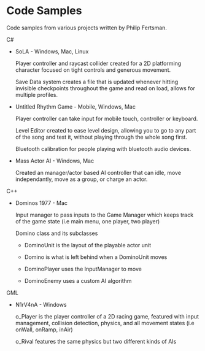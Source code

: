 # Code Samples
Code samples from various projects written by Philip Fertsman.

C#

- SoLA - Windows, Mac, Linux

    Player controller and raycast collider created for a 2D platforming character focused on tight controls and generous movement.  
    
    Save Data system creates a file that is updated whenever hitting invisible checkpoints throughout the game and read on load, allows for multiple profiles.
    
    
- Untitled Rhythm Game - Mobile, Windows, Mac

    Player controller can take input for mobile touch, controller or keyboard. 
    
    Level Editor created to ease level design, allowing you to go to any part of the song and test it, without playing through the whole song first.
    
    Bluetooth calibration for people playing with bluetooth audio devices.
    
    
- Mass Actor AI - Windows, Mac

    Created an manager/actor based AI controller that can idle, move independantly, move as a group, or charge an actor.
    
    
C++

- Dominos 1977 - Mac

    Input manager to pass inputs to the Game Manager which keeps track of the game state (i.e main menu, one player, two player)
    
    Domino class and its subclasses
    
     - DominoUnit is the layout of the playable actor unit
      
     - Domino is what is left behind when a DominoUnit moves
      
     - DominoPlayer uses the InputManager to move
      
     - DominoEnemy uses a custom AI algorithm
      
      
 GML
 
 - N1rV4nA - Windows
 
    o_Player is the player controller of a 2D racing game, featured with input management, collision detection, physics, and all movement states (i.e onWall, onRamp, inAir)
    
    o_Rival features the same physics but two different kinds of AIs
